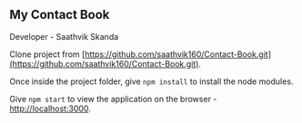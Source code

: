 ## My Contact Book

Developer - Saathvik Skanda

Clone project from [https://github.com/saathvik160/Contact-Book.git](https://github.com/saathvik160/Contact-Book.git).

Once inside the project folder, give `npm install` to install the node modules.

Give `npm start` to view the application on the browser - [http://localhost:3000](http://localhost:3000).
